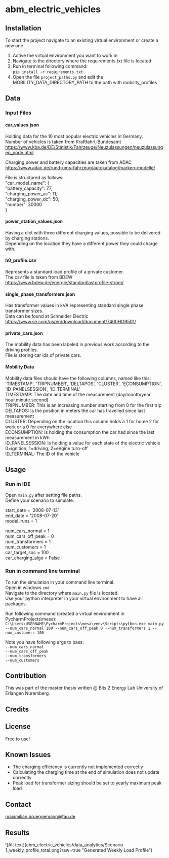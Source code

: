 # abm_electric_vehicles

## Installation
To start the project navigate to an existing virtual environment or create a new one  
1. Active the virtual environment you want to work in  
2. Navigate to the directory where the requirements.txt file is located  
3. Run in terminal following command:  
`pip install -r requirements.txt`  
4. Open the file `project_paths.py` and edit the MOBILITY_DATA_DIRECTORY_PATH to the path with mobility_profiles
## Data
### Input Files
#### car_values.json
Holding data for the 10 most popular electric vehicles in Germany.<br>
Number of vehicles is taken from Kraftfahrt-Bundesamt<br>
https://www.kba.de/DE/Statistik/Fahrzeuge/Neuzulassungen/neuzulassungen_node.html<br>

Charging power and battery capacities are taken from ADAC<br>
https://www.adac.de/rund-ums-fahrzeug/autokatalog/marken-modelle/<br>

File is structured as follows:<br>
"car_model_name": {<br>
    "battery_capacity": 77,<br>
    "charging_power_ac": 11,<br>
    "charging_power_dc": 50,<br>
    "number": 30000<br>
}<br>

#### power_station_values.json
Having a dict with three different charging values, possible to be delivered by charging stations. <br>
Depending on the location they have a different power they could charge with.

#### h0_profile.csv
Represents a standard load profile of a private customer.<br>
The csv file is taken from BDEW<br>
https://www.bdew.de/energie/standardlastprofile-strom/<br>

#### single_phase_transformers.json
Has transformer values in kVA representing standard single phase transformer sizes.<br>
Data can be found at Schneider Electric<br>
https://www.se.com/us/en/download/document/7400HO9501/<br>

#### private_cars.json
The mobility data has been labeled in previous work according to the driving profiles.<br>
File is storing car ids of private cars.<br>

#### Mobility Data
Mobility data files should have the following columns, named like this:<br>
'TIMESTAMP', 'TRIPNUMBER', 'DELTAPOS', 'CLUSTER', 'ECONSUMPTION', 'ID_PANELSESSION', 'ID_TERMINAL'<br>
TIMESTAMP: The date and time of the measurement (day/month/year hour.minute.second)<br>
TRIPNUMBER: This is an increasing number starting from 0 for the first trip<br>
DELTAPOS: Is the position in meters the car has travelled since last measurement<br>
CLUSTER: Depending on the location this column holds a 1 for home 2 for work or a 0 for everywhere else<br>
ECONSUMPTION: Is holding the consumption the car had since the last measurement in kWh<br>
ID_PANELSESSION: Is holding a value for each state of the electric vehicle 0=ignition, 1=driving, 2=engine turn-off<br>
ID_TERMINAL: The ID of the vehicle<br>

## Usage
### Run in IDE
Open `main.py` after setting file paths. <br>
Define your scenario to simulate. <br>

start_date = '2008-07-13' <br>
end_date = '2008-07-20' <br>
model_runs = 1 <br>

num_cars_normal = 1 <br>
num_cars_off_peak = 0 <br>
num_transformers = 1 <br>
num_customers = 1 <br>
car_target_soc = 100 <br>
car_charging_algo = False <br>

### Run in command line terminal
To run the simulation in your command line terminal. <br>
Open in windows `cmd` <br>
Navigate to the directory where `main.py` file is located. <br>
Use your python interpreter in your virtual environment to have all packages. <br>

Run following command (created a virtual environment in PycharmProjects\mesa):<br>
`C:\Users\USERNAME\PycharmProjects\mesa\venv\Scripts\python.exe main.py --num_cars_normal 100 --num_cars_off_peak 0 --num_transformers 1 --num_customers 100`

Note you have following args to pass:<br>
`--num_cars_normal`<br>
`--num_cars_off_peak`<br>
`--num_transformers`<br>
`--num_customers`<br>


## Contribution
This was part of the master thesis written @ Bits 2 Energy Lab University of Erlangen Nuremberg.

## Credits

## License
Free to use!

## Known Issues
- The charging efficiency is currently not implemented correctly
- Calculating the charging time at the end of simulation does not update correctly
- Peak load for transformer sizing should be set to yearly maximum peak load

## Contact
maximilian.brueggemann@fau.de

## Results
![Alt text](abm_electric_vehicles/data_analytics/Scenario 1_weekly_profile_total.png?raw=true "Generated Weekly Load Profile")
